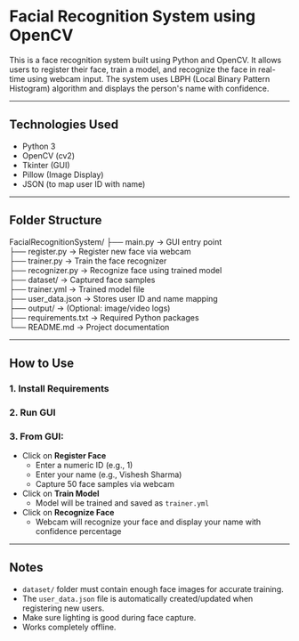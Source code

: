 # Facial Recognition System using OpenCV

This is a face recognition system built using Python and OpenCV. It allows users to register their face, train a model, and recognize the face in real-time using webcam input. The system uses LBPH (Local Binary Pattern Histogram) algorithm and displays the person's name with confidence.

---

## Technologies Used

- Python 3
- OpenCV (cv2)
- Tkinter (GUI)
- Pillow (Image Display)
- JSON (to map user ID with name)

---

## Folder Structure

FacialRecognitionSystem/
├── main.py                 → GUI entry point  
├── register.py             → Register new face via webcam  
├── trainer.py              → Train the face recognizer  
├── recognizer.py           → Recognize face using trained model  
├── dataset/                → Captured face samples  
├── trainer.yml             → Trained model file  
├── user_data.json          → Stores user ID and name mapping  
├── output/                 → (Optional: image/video logs)  
├── requirements.txt        → Required Python packages  
└── README.md               → Project documentation  

---

## How to Use

### 1. Install Requirements

### 2. Run GUI

### 3. From GUI:
- Click on **Register Face**  
  - Enter a numeric ID (e.g., 1)  
  - Enter your name (e.g., Vishesh Sharma)  
  - Capture 50 face samples via webcam  
- Click on **Train Model**  
  - Model will be trained and saved as `trainer.yml`  
- Click on **Recognize Face**  
  - Webcam will recognize your face and display your name with confidence percentage

---

## Notes

- `dataset/` folder must contain enough face images for accurate training.
- The `user_data.json` file is automatically created/updated when registering new users.
- Make sure lighting is good during face capture.
- Works completely offline.
